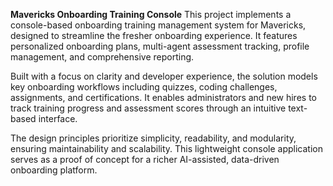 **Mavericks Onboarding Training Console**
This project implements a console-based onboarding training management system for Mavericks, designed to streamline the fresher onboarding experience. It features personalized onboarding plans, multi-agent assessment tracking, profile management, and comprehensive reporting.

Built with a focus on clarity and developer experience, the solution models key onboarding workflows including quizzes, coding challenges, assignments, and certifications. It enables administrators and new hires to track training progress and assessment scores through an intuitive text-based interface.

The design principles prioritize simplicity, readability, and modularity, ensuring maintainability and scalability. This lightweight console application serves as a proof of concept for a richer AI-assisted, data-driven onboarding platform.

